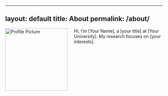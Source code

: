 ---
layout: default
title: About
permalink: /about/
-------------------
<img src="/assets/images/profile.jpg" alt="Profile Picture" style="width: 200px; float: left; margin-right: 20px;">
Hi, I’m [Your Name], a [your title] at [Your University]. My research focuses on [your interests].

